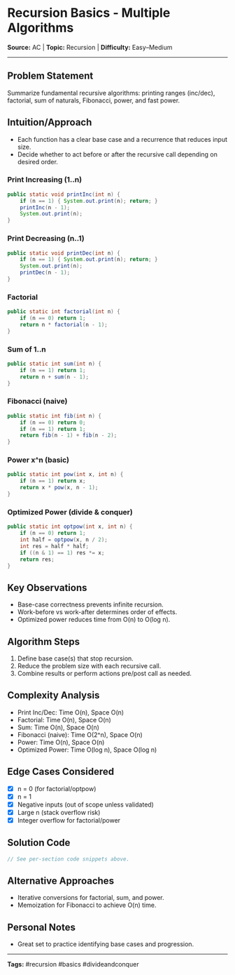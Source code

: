 # Recursion Basics - Multiple Algorithms

**Source:** AC | **Topic:** Recursion | **Difficulty:** Easy–Medium  

---

## Problem Statement
Summarize fundamental recursive algorithms: printing ranges (inc/dec), factorial, sum of naturals, Fibonacci, power, and fast power.

## Intuition/Approach
- Each function has a clear base case and a recurrence that reduces input size.
- Decide whether to act before or after the recursive call depending on desired order.

### Print Increasing (1..n)
```java
public static void printInc(int n) {
    if (n == 1) { System.out.print(n); return; }
    printInc(n - 1);
    System.out.print(n);
}
```

### Print Decreasing (n..1)
```java
public static void printDec(int n) {
    if (n == 1) { System.out.print(n); return; }
    System.out.print(n);
    printDec(n - 1);
}
```

### Factorial
```java
public static int factorial(int n) {
    if (n == 0) return 1;
    return n * factorial(n - 1);
}
```

### Sum of 1..n
```java
public static int sum(int n) {
    if (n == 1) return 1;
    return n + sum(n - 1);
}
```

### Fibonacci (naive)
```java
public static int fib(int n) {
    if (n == 0) return 0;
    if (n == 1) return 1;
    return fib(n - 1) + fib(n - 2);
}
```

### Power x^n (basic)
```java
public static int pow(int x, int n) {
    if (n == 1) return x;
    return x * pow(x, n - 1);
}
```

### Optimized Power (divide & conquer)
```java
public static int optpow(int x, int n) {
    if (n == 0) return 1;
    int half = optpow(x, n / 2);
    int res = half * half;
    if ((n & 1) == 1) res *= x;
    return res;
}
```

## Key Observations
- Base-case correctness prevents infinite recursion.
- Work-before vs work-after determines order of effects.
- Optimized power reduces time from O(n) to O(log n).

## Algorithm Steps
1. Define base case(s) that stop recursion.
2. Reduce the problem size with each recursive call.
3. Combine results or perform actions pre/post call as needed.

## Complexity Analysis
- Print Inc/Dec: Time O(n), Space O(n)
- Factorial: Time O(n), Space O(n)
- Sum: Time O(n), Space O(n)
- Fibonacci (naive): Time O(2^n), Space O(n)
- Power: Time O(n), Space O(n)
- Optimized Power: Time O(log n), Space O(log n)

## Edge Cases Considered
- [x] n = 0 (for factorial/optpow)
- [x] n = 1
- [x] Negative inputs (out of scope unless validated)
- [x] Large n (stack overflow risk)
- [x] Integer overflow for factorial/power

## Solution Code

```java
// See per-section code snippets above.
```

## Alternative Approaches
- Iterative conversions for factorial, sum, and power.
- Memoization for Fibonacci to achieve O(n) time.

## Personal Notes
- Great set to practice identifying base cases and progression.

---
**Tags:** #recursion #basics #divideandconquer